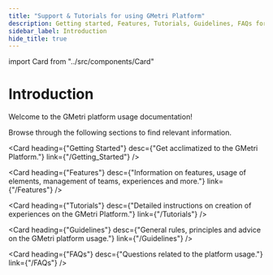 ```yaml
---
title: "Support & Tutorials for using GMetri Platform"
description: Getting started, Features, Tutorials, Guidelines, FAQs for using GMetri Platform related to creation of XR experiences, Content, Deployment with Oculus GO for your business requirements.
sidebar_label: Introduction
hide_title: true
---
```


<!-- This page is not being used anywhere as of now. Kept for archival reasons. -->
import Card from "../src/components/Card"

# Introduction

Welcome to the GMetri platform usage documentation! 

Browse through the following sections to find relevant information.

<Card heading={"Getting Started"} 
      desc={"Get acclimatized to the GMetri Platform."} 
      link={"/Getting_Started"} />

<Card heading={"Features"} 
      desc={"Information on features, usage of elements, management of teams, experiences and more."} 
      link={"/Features"} />

<Card heading={"Tutorials"} 
      desc={"Detailed instructions on creation of experiences on the GMetri Platform."} 
      link={"/Tutorials"} />

<Card heading={"Guidelines"} 
      desc={"General rules, principles and advice on the GMetri platform usage."} 
      link={"/Guidelines"} />

<Card heading={"FAQs"} 
      desc={"Questions related to the platform usage."} 
      link={"/FAQs"} />